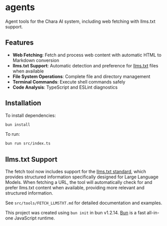 # agents

Agent tools for the Chara AI system, including web fetching with llms.txt support.

## Features

- **Web Fetching**: Fetch and process web content with automatic HTML to Markdown conversion
- **llms.txt Support**: Automatic detection and preference for [llms.txt](https://llmstxt.org/) files when available
- **File System Operations**: Complete file and directory management
- **Terminal Commands**: Execute shell commands safely
- **Code Analysis**: TypeScript and ESLint diagnostics

## Installation

To install dependencies:

```bash
bun install
```

To run:

```bash
bun run src/index.ts
```

## llms.txt Support

The fetch tool now includes support for the [llms.txt standard](https://llmstxt.org/), which provides structured information specifically designed for Large Language Models. When fetching a URL, the tool will automatically check for and prefer llms.txt content when available, providing more relevant and structured information.

See `src/tools/FETCH_LLMSTXT.md` for detailed documentation and examples.

This project was created using `bun init` in bun v1.2.14. [Bun](https://bun.sh) is a fast all-in-one JavaScript runtime.
